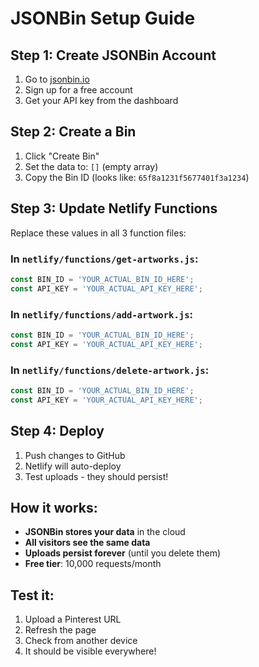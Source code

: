 # JSONBin Setup Guide

## Step 1: Create JSONBin Account
1. Go to [jsonbin.io](https://jsonbin.io)
2. Sign up for a free account
3. Get your API key from the dashboard

## Step 2: Create a Bin
1. Click "Create Bin"
2. Set the data to: `[]` (empty array)
3. Copy the Bin ID (looks like: `65f8a1231f5677401f3a1234`)

## Step 3: Update Netlify Functions
Replace these values in all 3 function files:

### In `netlify/functions/get-artworks.js`:
```javascript
const BIN_ID = 'YOUR_ACTUAL_BIN_ID_HERE';
const API_KEY = 'YOUR_ACTUAL_API_KEY_HERE';
```

### In `netlify/functions/add-artwork.js`:
```javascript
const BIN_ID = 'YOUR_ACTUAL_BIN_ID_HERE';
const API_KEY = 'YOUR_ACTUAL_API_KEY_HERE';
```

### In `netlify/functions/delete-artwork.js`:
```javascript
const BIN_ID = 'YOUR_ACTUAL_BIN_ID_HERE';
const API_KEY = 'YOUR_ACTUAL_API_KEY_HERE';
```

## Step 4: Deploy
1. Push changes to GitHub
2. Netlify will auto-deploy
3. Test uploads - they should persist!

## How it works:
- **JSONBin stores your data** in the cloud
- **All visitors see the same data** 
- **Uploads persist forever** (until you delete them)
- **Free tier**: 10,000 requests/month

## Test it:
1. Upload a Pinterest URL
2. Refresh the page
3. Check from another device
4. It should be visible everywhere!
